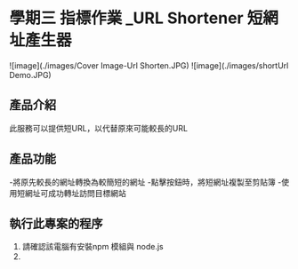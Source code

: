 # 學期三 指標作業 _URL Shortener 短網址產生器
![image](./images/Cover Image-Url Shorten.JPG)
![image](./images/shortUrl Demo.JPG)

## 產品介紹
此服務可以提供短URL，以代替原來可能較長的URL

## 產品功能
-將原先較長的網址轉換為較簡短的網址
-點擊按鈕時，將短網址複製至剪貼簿
-使用短網址可成功轉址訪問目標網站

## 執行此專案的程序
1. 請確認該電腦有安裝npm 模組與 node.js
2. 